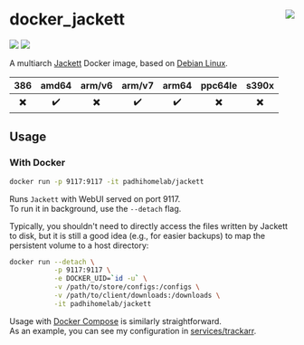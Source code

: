 # docker_jackett <a href='https://github.com/padhi-homelab/docker_jackett/actions?query=workflow%3A%22Docker+CI+Release%22'><img align='right' src='https://img.shields.io/github/workflow/status/padhi-homelab/docker_jackett/Docker%20CI%20Release?logo=github&logoWidth=24&style=flat-square'></img></a>

<a href='https://hub.docker.com/r/padhihomelab/jackett'><img src='https://img.shields.io/docker/image-size/padhihomelab/jackett/latest?label=size%20%5Blatest%5D&logo=docker&logoWidth=24&style=for-the-badge'></img></a>
<a href='https://hub.docker.com/r/padhihomelab/jackett'><img src='https://img.shields.io/docker/image-size/padhihomelab/jackett/testing?label=size%20%5Btesting%5D&logo=docker&logoWidth=24&style=for-the-badge'></img></a>

A multiarch [Jackett] Docker image, based on [Debian Linux].

|           386            |       amd64        |          arm/v6          |       arm/v7       |       arm64        |         ppc64le          |          s390x           |
| :----------------------: | :----------------: | :----------------------: | :----------------: | :----------------: | :----------------------: | :----------------------: |
| :heavy_multiplication_x: | :heavy_check_mark: | :heavy_multiplication_x: | :heavy_check_mark: | :heavy_check_mark: | :heavy_multiplication_x: | :heavy_multiplication_x: |

## Usage

### With Docker

```sh
docker run -p 9117:9117 -it padhihomelab/jackett
```

Runs `Jackett` with WebUI served on port 9117.
<br>
To run it in background, use the `--detach` flag.

Typically, you shouldn't need to directly access the files written by Jackett to disk, but it is still a good idea (e.g., for easier backups) to map the persistent volume to a host directory:
```sh
docker run --detach \
           -p 9117:9117 \
           -e DOCKER_UID=`id -u` \
           -v /path/to/store/configs:/configs \
           -v /path/to/client/downloads:/downloads \
           -it padhihomelab/jackett
```

Usage with [Docker Compose] is similarly straightforward.
<br>
As an example, you can see my configuration in [services/trackarr].

[Debian Linux]:      https://debian.org/
[Docker Compose]:    https://docs.docker.com/compose/
[Jackett]:           https://github.com/Jackett/Jackett
[services/trackarr]: https://github.com/padhi-homelab/services/tree/master/trackarr

